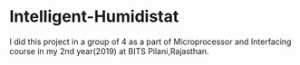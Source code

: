# Intelligent-Humidistat
I did this project in a group of 4 as a part of Microprocessor and Interfacing course in my 2nd year(2019) at BITS Pilani,Rajasthan.
